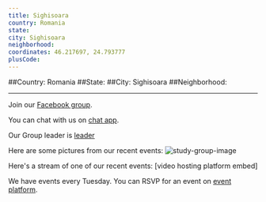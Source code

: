 ```yaml
---
title: Sighisoara
country: Romania
state: 
city: Sighisoara
neighborhood: 
coordinates: 46.217697, 24.793777
plusCode:
---
```


##Country: Romania
##State: 
##City: Sighisoara
##Neighborhood: 
*****
Join our [Facebook group](https://www.facebook.com/groups/free.code.camp.sighisoara).

You can chat with us on [chat app]().

Our Group leader is [leader]()

Here are some pictures from our recent events:
![study-group-image]()

Here's a stream of one of our recent events:
[video hosting platform embed]

We have events every Tuesday. You can RSVP for an event on [event platform]().
